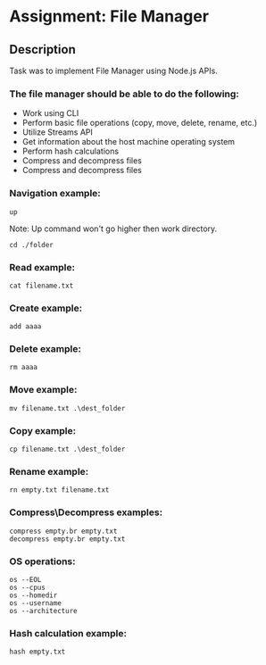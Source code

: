 # Assignment: File Manager

## Description

Task was to implement File Manager using Node.js APIs.

### The file manager should be able to do the following:

- Work using CLI
- Perform basic file operations (copy, move, delete, rename, etc.)
- Utilize Streams API
- Get information about the host machine operating system
- Perform hash calculations
- Compress and decompress files
- Compress and decompress files

### Navigation example:

```
up
```

Note: Up command won't go higher then work directory.

```
cd ./folder
```

### Read example:

```
cat filename.txt
```

### Create example:

```
add aaaa
```

### Delete example:

```
rm aaaa
```

### Move example:

```
mv filename.txt .\dest_folder
```

### Copy example:

```
cp filename.txt .\dest_folder
```

### Rename example:

```
rn empty.txt filename.txt
```

### Compress\Decompress examples:

```
compress empty.br empty.txt
decompress empty.br empty.txt
```

### OS operations:

```
os --EOL
os --cpus
os --homedir
os --username
os --architecture
```

### Hash calculation example:

```
hash empty.txt
```

